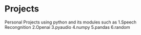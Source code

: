 # Projects
Personal Projects using python and its modules such as
1.Speech Recongnition
2.Openai
3.pyaudio
4.numpy
5.pandas
6.random
